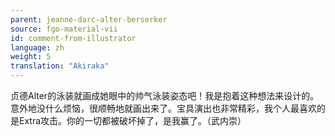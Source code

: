 ```yaml
---
parent: jeanne-darc-alter-berserker
source: fgo-material-vii
id: comment-from-illustrator
language: zh
weight: 5
translation: "Akiraka"
---
```


贞德Alter的泳装就画成她眼中的帅气泳装姿态吧！我是抱着这种想法来设计的。意外地没什么烦恼，很顺畅地就画出来了。宝具演出也非常精彩，我个人最喜欢的是Extra攻击。你的一切都被破坏掉了，是我赢了。（武内崇）
